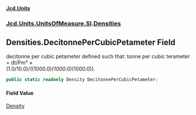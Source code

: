 #### [Jcd.Units](index.md 'index')
### [Jcd.Units.UnitsOfMeasure.SI](Jcd.Units.UnitsOfMeasure.SI.md 'Jcd.Units.UnitsOfMeasure.SI').[Densities](Densities.md 'Jcd.Units.UnitsOfMeasure.SI.Densities')

## Densities.DecitonnePerCubicPetameter Field

decitonne per cubic petameter defined such that: tonne per cubic terameter = dt/Pm³ ×  
(1.0/10.0)/((1000.0)*(1000.0)*(1000.0)).

```csharp
public static readonly Density DecitonnePerCubicPetameter;
```

#### Field Value
[Density](Density.md 'Jcd.Units.UnitTypes.Density')